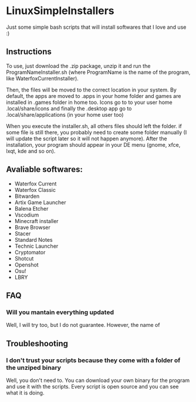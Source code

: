 # LinuxSimpleInstallers
Just some simple bash scripts that will install softwares that I love and use :)


## Instructions
To use, just download the .zip package, unzip it and run the ProgramNameInstaller.sh (where ProgramName is the name of the program, like WaterfoxCurrentInstaller).

Then, the files will be moved to the correct location in your system. By default, the apps are moved to .apps in your home folder and games are installed in .games folder in home too. Icons go to to your user home .local/share/icons and finally the .desktop app go to .local/share/applications (in your home user too)

When you execute the installer.sh, all others files should left the folder. if some file is still there, you probably need to create some folder manually (I will update the script later so it will not happen anymore). After the installation, your program should appear in your DE menu (gnome, xfce, lxqt, kde and so on).

## Avaliable softwares:
- Waterfox Current
- Waterfox Classic
- Bitwarden
- Artix Game Launcher
- Balena Etcher
- Vscodium
- Minecraft installer
- Brave Browser
- Stacer
- Standard Notes
- Technic Launcher
- Cryptomator
- Shotcut
- Openshot
- Osu!
- LBRY


## FAQ
### Will you mantain everything updated 
Well, I will try too, but I do not guarantee. However, the name of 


## Troubleshooting 

### I don't trust your scripts because they come with a folder of the unziped binary
Well, you don't need to. You can download your own binary for the program and use it with the scripts. Every script is open source and you can see what it is doing.



